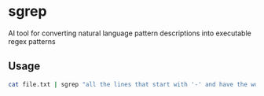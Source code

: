 # sgrep

AI tool for converting natural language pattern descriptions into executable regex patterns

## Usage

```bash
cat file.txt | sgrep "all the lines that start with '-' and have the word 'hello'"
```
